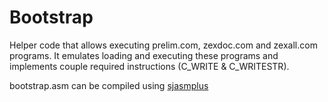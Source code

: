 # Bootstrap
Helper code that allows executing prelim.com, zexdoc.com and zexall.com programs. It emulates loading and executing these programs and implements couple required instructions (C_WRITE & C_WRITESTR).

bootstrap.asm can be compiled using [sjasmplus ](https://github.com/z00m128/sjasmplus)